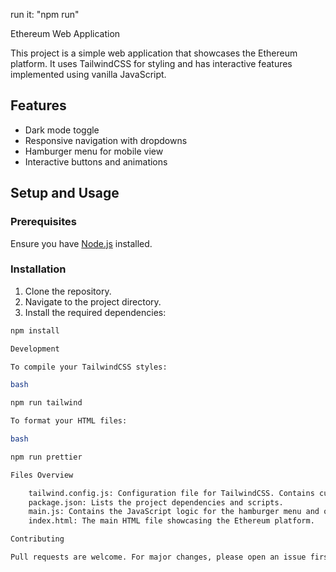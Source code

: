 run it: "npm run"

Ethereum Web Application

This project is a simple web application that showcases the Ethereum platform. It uses TailwindCSS for styling and has interactive features implemented using vanilla JavaScript.

## Features

- Dark mode toggle
- Responsive navigation with dropdowns
- Hamburger menu for mobile view
- Interactive buttons and animations

## Setup and Usage

### Prerequisites

Ensure you have [Node.js](https://nodejs.org/) installed.

### Installation

1. Clone the repository.
2. Navigate to the project directory.
3. Install the required dependencies:

```bash
npm install

Development

To compile your TailwindCSS styles:

bash

npm run tailwind

To format your HTML files:

bash

npm run prettier

Files Overview

    tailwind.config.js: Configuration file for TailwindCSS. Contains custom colors, screens, animations, and more.
    package.json: Lists the project dependencies and scripts.
    main.js: Contains the JavaScript logic for the hamburger menu and other interactive features.
    index.html: The main HTML file showcasing the Ethereum platform.

Contributing

Pull requests are welcome. For major changes, please open an issue first to discuss what you would like to change.
